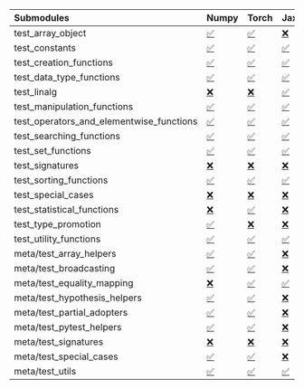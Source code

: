 | Submodules                               | Numpy                                                                                                                           | Torch                                                                                                                           | Jax                                                                                                                             | Tensorflow                                                                                                                      |
|:-----------------------------------------|:--------------------------------------------------------------------------------------------------------------------------------|:--------------------------------------------------------------------------------------------------------------------------------|:--------------------------------------------------------------------------------------------------------------------------------|:--------------------------------------------------------------------------------------------------------------------------------|
| test_array_object                        | <a href="https://github.com/unifyai/ivy/runs/8274671986?check_suite_focus=true" rel="noopener noreferrer" target="_blank">✅</a> | <a href="https://github.com/unifyai/ivy/runs/8274674940?check_suite_focus=true" rel="noopener noreferrer" target="_blank">✅</a> | <a href="https://github.com/unifyai/ivy/runs/8274678092?check_suite_focus=true" rel="noopener noreferrer" target="_blank">❌</a> | <a href="https://github.com/unifyai/ivy/runs/8274680437?check_suite_focus=true" rel="noopener noreferrer" target="_blank">✅</a> |
| test_constants                           | <a href="https://github.com/unifyai/ivy/runs/8274672110?check_suite_focus=true" rel="noopener noreferrer" target="_blank">✅</a> | <a href="https://github.com/unifyai/ivy/runs/8274675067?check_suite_focus=true" rel="noopener noreferrer" target="_blank">✅</a> | <a href="https://github.com/unifyai/ivy/runs/8274678186?check_suite_focus=true" rel="noopener noreferrer" target="_blank">✅</a> | <a href="https://github.com/unifyai/ivy/runs/8274680537?check_suite_focus=true" rel="noopener noreferrer" target="_blank">✅</a> |
| test_creation_functions                  | <a href="https://github.com/unifyai/ivy/runs/8274672210?check_suite_focus=true" rel="noopener noreferrer" target="_blank">✅</a> | <a href="https://github.com/unifyai/ivy/runs/8274675194?check_suite_focus=true" rel="noopener noreferrer" target="_blank">✅</a> | <a href="https://github.com/unifyai/ivy/runs/8274678268?check_suite_focus=true" rel="noopener noreferrer" target="_blank">✅</a> | <a href="https://github.com/unifyai/ivy/runs/8274680686?check_suite_focus=true" rel="noopener noreferrer" target="_blank">✅</a> |
| test_data_type_functions                 | <a href="https://github.com/unifyai/ivy/runs/8274672320?check_suite_focus=true" rel="noopener noreferrer" target="_blank">✅</a> | <a href="https://github.com/unifyai/ivy/runs/8274675313?check_suite_focus=true" rel="noopener noreferrer" target="_blank">✅</a> | <a href="https://github.com/unifyai/ivy/runs/8274678345?check_suite_focus=true" rel="noopener noreferrer" target="_blank">✅</a> | <a href="https://github.com/unifyai/ivy/runs/8274680774?check_suite_focus=true" rel="noopener noreferrer" target="_blank">✅</a> |
| test_linalg                              | <a href="https://github.com/unifyai/ivy/runs/8274672435?check_suite_focus=true" rel="noopener noreferrer" target="_blank">❌</a> | <a href="https://github.com/unifyai/ivy/runs/8274675472?check_suite_focus=true" rel="noopener noreferrer" target="_blank">❌</a> | <a href="https://github.com/unifyai/ivy/runs/8274678438?check_suite_focus=true" rel="noopener noreferrer" target="_blank">✅</a> | <a href="https://github.com/unifyai/ivy/runs/8274680905?check_suite_focus=true" rel="noopener noreferrer" target="_blank">❌</a> |
| test_manipulation_functions              | <a href="https://github.com/unifyai/ivy/runs/8274672540?check_suite_focus=true" rel="noopener noreferrer" target="_blank">✅</a> | <a href="https://github.com/unifyai/ivy/runs/8274675617?check_suite_focus=true" rel="noopener noreferrer" target="_blank">✅</a> | <a href="https://github.com/unifyai/ivy/runs/8274678502?check_suite_focus=true" rel="noopener noreferrer" target="_blank">✅</a> | <a href="https://github.com/unifyai/ivy/runs/8274681040?check_suite_focus=true" rel="noopener noreferrer" target="_blank">✅</a> |
| test_operators_and_elementwise_functions | <a href="https://github.com/unifyai/ivy/runs/8274672636?check_suite_focus=true" rel="noopener noreferrer" target="_blank">✅</a> | <a href="https://github.com/unifyai/ivy/runs/8274675846?check_suite_focus=true" rel="noopener noreferrer" target="_blank">✅</a> | <a href="https://github.com/unifyai/ivy/runs/8274678576?check_suite_focus=true" rel="noopener noreferrer" target="_blank">✅</a> | <a href="https://github.com/unifyai/ivy/runs/8274681159?check_suite_focus=true" rel="noopener noreferrer" target="_blank">✅</a> |
| test_searching_functions                 | <a href="https://github.com/unifyai/ivy/runs/8274672713?check_suite_focus=true" rel="noopener noreferrer" target="_blank">✅</a> | <a href="https://github.com/unifyai/ivy/runs/8274675963?check_suite_focus=true" rel="noopener noreferrer" target="_blank">✅</a> | <a href="https://github.com/unifyai/ivy/runs/8274678657?check_suite_focus=true" rel="noopener noreferrer" target="_blank">✅</a> | <a href="https://github.com/unifyai/ivy/runs/8274681267?check_suite_focus=true" rel="noopener noreferrer" target="_blank">✅</a> |
| test_set_functions                       | <a href="https://github.com/unifyai/ivy/runs/8274672791?check_suite_focus=true" rel="noopener noreferrer" target="_blank">✅</a> | <a href="https://github.com/unifyai/ivy/runs/8274676134?check_suite_focus=true" rel="noopener noreferrer" target="_blank">✅</a> | <a href="https://github.com/unifyai/ivy/runs/8274678756?check_suite_focus=true" rel="noopener noreferrer" target="_blank">✅</a> | <a href="https://github.com/unifyai/ivy/runs/8274681412?check_suite_focus=true" rel="noopener noreferrer" target="_blank">✅</a> |
| test_signatures                          | <a href="https://github.com/unifyai/ivy/runs/8274672883?check_suite_focus=true" rel="noopener noreferrer" target="_blank">❌</a> | <a href="https://github.com/unifyai/ivy/runs/8274676216?check_suite_focus=true" rel="noopener noreferrer" target="_blank">❌</a> | <a href="https://github.com/unifyai/ivy/runs/8274678855?check_suite_focus=true" rel="noopener noreferrer" target="_blank">❌</a> | <a href="https://github.com/unifyai/ivy/runs/8274681502?check_suite_focus=true" rel="noopener noreferrer" target="_blank">❌</a> |
| test_sorting_functions                   | <a href="https://github.com/unifyai/ivy/runs/8274672952?check_suite_focus=true" rel="noopener noreferrer" target="_blank">✅</a> | <a href="https://github.com/unifyai/ivy/runs/8274676325?check_suite_focus=true" rel="noopener noreferrer" target="_blank">✅</a> | <a href="https://github.com/unifyai/ivy/runs/8274678957?check_suite_focus=true" rel="noopener noreferrer" target="_blank">✅</a> | <a href="https://github.com/unifyai/ivy/runs/8274681592?check_suite_focus=true" rel="noopener noreferrer" target="_blank">✅</a> |
| test_special_cases                       | <a href="https://github.com/unifyai/ivy/runs/8274673076?check_suite_focus=true" rel="noopener noreferrer" target="_blank">❌</a> | <a href="https://github.com/unifyai/ivy/runs/8274676446?check_suite_focus=true" rel="noopener noreferrer" target="_blank">❌</a> | <a href="https://github.com/unifyai/ivy/runs/8274679069?check_suite_focus=true" rel="noopener noreferrer" target="_blank">❌</a> | <a href="https://github.com/unifyai/ivy/runs/8274681698?check_suite_focus=true" rel="noopener noreferrer" target="_blank">❌</a> |
| test_statistical_functions               | <a href="https://github.com/unifyai/ivy/runs/8274673182?check_suite_focus=true" rel="noopener noreferrer" target="_blank">❌</a> | <a href="https://github.com/unifyai/ivy/runs/8274676534?check_suite_focus=true" rel="noopener noreferrer" target="_blank">✅</a> | <a href="https://github.com/unifyai/ivy/runs/8274679176?check_suite_focus=true" rel="noopener noreferrer" target="_blank">❌</a> | <a href="https://github.com/unifyai/ivy/runs/8274681807?check_suite_focus=true" rel="noopener noreferrer" target="_blank">❌</a> |
| test_type_promotion                      | <a href="https://github.com/unifyai/ivy/runs/8274673311?check_suite_focus=true" rel="noopener noreferrer" target="_blank">✅</a> | <a href="https://github.com/unifyai/ivy/runs/8274676624?check_suite_focus=true" rel="noopener noreferrer" target="_blank">❌</a> | <a href="https://github.com/unifyai/ivy/runs/8274679278?check_suite_focus=true" rel="noopener noreferrer" target="_blank">❌</a> | <a href="https://github.com/unifyai/ivy/runs/8274681917?check_suite_focus=true" rel="noopener noreferrer" target="_blank">❌</a> |
| test_utility_functions                   | <a href="https://github.com/unifyai/ivy/runs/8274673436?check_suite_focus=true" rel="noopener noreferrer" target="_blank">✅</a> | <a href="https://github.com/unifyai/ivy/runs/8274676760?check_suite_focus=true" rel="noopener noreferrer" target="_blank">✅</a> | <a href="https://github.com/unifyai/ivy/runs/8274679410?check_suite_focus=true" rel="noopener noreferrer" target="_blank">✅</a> | <a href="https://github.com/unifyai/ivy/runs/8274682050?check_suite_focus=true" rel="noopener noreferrer" target="_blank">✅</a> |
| meta/test_array_helpers                  | <a href="https://github.com/unifyai/ivy/runs/8274673547?check_suite_focus=true" rel="noopener noreferrer" target="_blank">✅</a> | <a href="https://github.com/unifyai/ivy/runs/8274676917?check_suite_focus=true" rel="noopener noreferrer" target="_blank">✅</a> | <a href="https://github.com/unifyai/ivy/runs/8274679513?check_suite_focus=true" rel="noopener noreferrer" target="_blank">❌</a> | <a href="https://github.com/unifyai/ivy/runs/8274682180?check_suite_focus=true" rel="noopener noreferrer" target="_blank">✅</a> |
| meta/test_broadcasting                   | <a href="https://github.com/unifyai/ivy/runs/8274673672?check_suite_focus=true" rel="noopener noreferrer" target="_blank">✅</a> | <a href="https://github.com/unifyai/ivy/runs/8274677032?check_suite_focus=true" rel="noopener noreferrer" target="_blank">✅</a> | <a href="https://github.com/unifyai/ivy/runs/8274679581?check_suite_focus=true" rel="noopener noreferrer" target="_blank">❌</a> | <a href="https://github.com/unifyai/ivy/runs/8274682308?check_suite_focus=true" rel="noopener noreferrer" target="_blank">✅</a> |
| meta/test_equality_mapping               | <a href="https://github.com/unifyai/ivy/runs/8274673803?check_suite_focus=true" rel="noopener noreferrer" target="_blank">❌</a> | <a href="https://github.com/unifyai/ivy/runs/8274677207?check_suite_focus=true" rel="noopener noreferrer" target="_blank">✅</a> | <a href="https://github.com/unifyai/ivy/runs/8274679664?check_suite_focus=true" rel="noopener noreferrer" target="_blank">✅</a> | <a href="https://github.com/unifyai/ivy/runs/8274682471?check_suite_focus=true" rel="noopener noreferrer" target="_blank">✅</a> |
| meta/test_hypothesis_helpers             | <a href="https://github.com/unifyai/ivy/runs/8274673917?check_suite_focus=true" rel="noopener noreferrer" target="_blank">✅</a> | <a href="https://github.com/unifyai/ivy/runs/8274677355?check_suite_focus=true" rel="noopener noreferrer" target="_blank">✅</a> | <a href="https://github.com/unifyai/ivy/runs/8274679818?check_suite_focus=true" rel="noopener noreferrer" target="_blank">❌</a> | <a href="https://github.com/unifyai/ivy/runs/8274682584?check_suite_focus=true" rel="noopener noreferrer" target="_blank">✅</a> |
| meta/test_partial_adopters               | <a href="https://github.com/unifyai/ivy/runs/8274674113?check_suite_focus=true" rel="noopener noreferrer" target="_blank">✅</a> | <a href="https://github.com/unifyai/ivy/runs/8274677487?check_suite_focus=true" rel="noopener noreferrer" target="_blank">✅</a> | <a href="https://github.com/unifyai/ivy/runs/8274679919?check_suite_focus=true" rel="noopener noreferrer" target="_blank">❌</a> | <a href="https://github.com/unifyai/ivy/runs/8274682726?check_suite_focus=true" rel="noopener noreferrer" target="_blank">✅</a> |
| meta/test_pytest_helpers                 | <a href="https://github.com/unifyai/ivy/runs/8274674354?check_suite_focus=true" rel="noopener noreferrer" target="_blank">✅</a> | <a href="https://github.com/unifyai/ivy/runs/8274677595?check_suite_focus=true" rel="noopener noreferrer" target="_blank">✅</a> | <a href="https://github.com/unifyai/ivy/runs/8274680017?check_suite_focus=true" rel="noopener noreferrer" target="_blank">❌</a> | <a href="https://github.com/unifyai/ivy/runs/8274682861?check_suite_focus=true" rel="noopener noreferrer" target="_blank">✅</a> |
| meta/test_signatures                     | <a href="https://github.com/unifyai/ivy/runs/8274674572?check_suite_focus=true" rel="noopener noreferrer" target="_blank">❌</a> | <a href="https://github.com/unifyai/ivy/runs/8274677679?check_suite_focus=true" rel="noopener noreferrer" target="_blank">❌</a> | <a href="https://github.com/unifyai/ivy/runs/8274680123?check_suite_focus=true" rel="noopener noreferrer" target="_blank">❌</a> | <a href="https://github.com/unifyai/ivy/runs/8274683029?check_suite_focus=true" rel="noopener noreferrer" target="_blank">❌</a> |
| meta/test_special_cases                  | <a href="https://github.com/unifyai/ivy/runs/8274674705?check_suite_focus=true" rel="noopener noreferrer" target="_blank">✅</a> | <a href="https://github.com/unifyai/ivy/runs/8274677768?check_suite_focus=true" rel="noopener noreferrer" target="_blank">✅</a> | <a href="https://github.com/unifyai/ivy/runs/8274680217?check_suite_focus=true" rel="noopener noreferrer" target="_blank">❌</a> | <a href="https://github.com/unifyai/ivy/runs/8274683127?check_suite_focus=true" rel="noopener noreferrer" target="_blank">✅</a> |
| meta/test_utils                          | <a href="https://github.com/unifyai/ivy/runs/8274674828?check_suite_focus=true" rel="noopener noreferrer" target="_blank">✅</a> | <a href="https://github.com/unifyai/ivy/runs/8274677904?check_suite_focus=true" rel="noopener noreferrer" target="_blank">✅</a> | <a href="https://github.com/unifyai/ivy/runs/8274680325?check_suite_focus=true" rel="noopener noreferrer" target="_blank">✅</a> | <a href="https://github.com/unifyai/ivy/runs/8274683217?check_suite_focus=true" rel="noopener noreferrer" target="_blank">✅</a> |